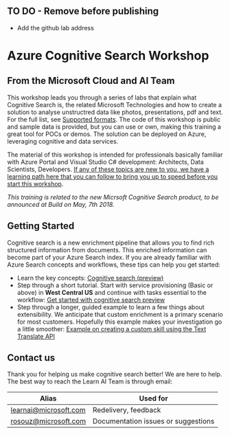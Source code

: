 ## TO DO - Remove before publishing 
- Add the github lab address

# Azure Cognitive Search Workshop 

## From the Microsoft Cloud and AI Team

This workshop leads you through a series of labs that explain what Cognitive Search is, the related Microsoft Technologies and how to create a solution to analyse unstructred data like photos, presentations, pdf and text. For the full list, see [Supported formats](https://docs.microsoft.com/en-us/azure/search/search-howto-indexing-azure-blob-storage#supported-document-formats).
The code of this workshop is public and sample data is provided, but you can use or own, making this training a great tool for POCs or demos. The solution can be deployed on Azure, leveraging cognitive and data services.

The material of this workshop is intended for professionals basically familiar with Azure Portal and Visual Studio C# development: Architects, Data Scientists, Developers. [If any of these topics are new to you, we have a learning path here that you can follow to bring you up to speed before you start this workshop](https://azure.microsoft.com/en-us/training/learning-paths/).

*This training is related to the new Micrsoft Cognitive Search product, to be announced at Build on May, 7th 2018.*

## Getting Started
Cognitive search is a new enrichment pipeline that allows you to find rich structured information from documents. This enriched information can become part of your Azure Search index. If you are already familiar with Azure Search concepts and workflows, these tips can help you get started:
+ Learn the key concepts: [Cognitive search (preview)](cognitive-search-concept-intro.md)
+ Step through a short tutorial. Start with service provisioning (Basic or above) in **West Central US** and continue with tasks essential to the workflow: [Get started with cognitive search preview](cognitive-search-get-start-preview.md)
+ Step through a longer, guided example to learn a few things about extensibility. We anticipate that custom enrichment is a primary scenario for most customers. Hopefully this example makes your investigation go a little smoother: [Example on creating a custom skill using the Text Translate API](cognitive-search-create-custom-skill-example.md)


## Contact us

Thank you for helping us make cognitive search better! We are here to help. The best way to reach the Learn AI Team is through email:

| Alias | Used for |
|-------|----------|
| learnai@microsoft.com | Redelivery, feedback |
| rosouz@microsoft.com | Documentation issues or suggestions |

